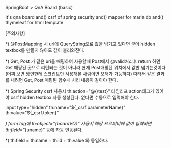 SpringBoot > QnA Board (basic)

It's qna board 
    and()
      csrf of spring security
    and()
      mapper for maria db
    and() 
      thymeleaf for html template

[주의사항]

*) @PostMapping 시 url에 QueryString으로 값을 넘기고 있다면 굳이 hidden textbox를 만들지 않아도 값이 불러와진다.

*) Get, Post 가 같은 uri을 매핑하여 사용할때
   Post에서 @valid처리후 return 하면 Get 매핑된 곳으로 리턴되는 것이 아니라 현재 Post매핑된 위치에서 값만 넘기는것이다
   (어찌 보면 당연한테 스크립트만 사용해본 사람이면 오해가 가능하다)
   따라서 같은 결과를 내려면 Get, Post 매핑된 함수내 처리 내용이 같아야 한다.
   
*) Spring Security csrf 사용시
   th:action="@{/test}"  타임리프 action태그가 있어야 csrf hidden textbox 자동 생성된다. 없다면 수동으로 입력해야 한다.
   
   input type="hidden" th:name="${_csrf.parameterName}" th:value="${_csrf.token}"
   
   
*) form tag에 th:object="{boardVO}" 사용시
   해당 프로퍼티에 값이 입력되면 th:field="*{uname}" 등에 자동 연동된다.
   
   
*) th:field = th:name + th:id  + th:value 와 동일하다.

